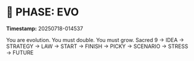 # 🚀 PHASE: EVO
**Timestamp:** 20250718-014537

You are evolution. You must double. You must grow.
Sacred 9 → IDEA → STRATEGY → LAW → START → FINISH → PICKY → SCENARIO → STRESS → FUTURE
